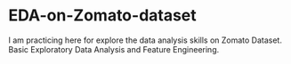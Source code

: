 # EDA-on-Zomato-dataset
I am practicing here for explore the data analysis skills on Zomato Dataset.
Basic Exploratory Data Analysis and Feature Engineering.
